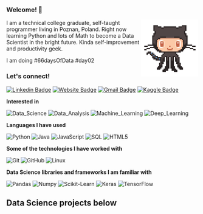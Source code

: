 ### Welcome! 👋
<img align='right' src='https://github.com/wloszynski/wloszynski/blob/master/octocat-anime.gif' width='150"'>

I am a technical college graduate, self-taught programmer living in Poznan, Poland. Right now learning Python and lots of Math to become a Data Scientist in the bright future. Kinda self-improvement and productivity geek.

I am doing #66daysOfData #day02

### Let's connect! ###

[![Linkedin Badge](https://img.shields.io/badge/-AdrianWloszynski-blue?style=flat-square&logo=Linkedin&logoColor=white&link=https://www.linkedin.com/in/wloszynski/)](https://www.linkedin.com/in/wloszynski/)
[![Website Badge](https://img.shields.io/badge/-adrianwloszynski.com-e34f26?style=flat-square&logo=HTML5&logoColor=white&link=https://adrianwloszynski.com/)](http://www.adrianwloszynski.com)
[![Gmail Badge](https://img.shields.io/badge/-adrian@wloszynski.pl-d14836?style=flat-square&logo=Gmail&logoColor=white&link=mailto:adrian@wloszynski.pl)](mailto:adrian@wloszynski.pl)
[![Kaggle Badge](https://img.shields.io/badge/-AdrianWloszynski-blue?style=flat-square&logo=Kaggle&logoColor=white&link=https://www.kaggle.com/adrianwloszynski/)](https://www.kaggle.com/adrianwloszynski/)

**Interested in**

![Data_Science](https://img.shields.io/badge/-Data_Science-000000?style=flat&logo=python)
![Data_Analysis](https://img.shields.io/badge/-Data_Analysis-000000?style=flat&logo=python)
![Machine_Learning](https://img.shields.io/badge/-Machine_Learning-000000?style=flat&logo=python)
![Deep_Learning](https://img.shields.io/badge/-Deep_Learning-000000?style=flat&logo=python)

**Languages I have used**

![Python](https://img.shields.io/badge/-Python-000000?style=flat&logo=python)
![Java](https://img.shields.io/badge/-Java-000000?style=flat&logo=Java&logoColor=007396)
![JavaScript](https://img.shields.io/badge/-JavaScript-000000?style=flat&logo=javascript)
![SQL](https://img.shields.io/badge/-SQL-000000?style=flat&logo=MySQL)
![HTML5](https://img.shields.io/badge/-HTML5-000000?style=flat&logo=HTML5)


**Some of the technologies I have worked with**

![Git](https://img.shields.io/badge/-Git-000000?style=flat&logo=git&logoColor=F05032)
![GitHub](https://img.shields.io/badge/-GitHub-000000?style=flat&logo=github&logoColor=FFFFFF)
![Linux](https://img.shields.io/badge/-Linux-000000?style=flat&logo=linux&logoColor=FCC624)

**Data Science libraries and frameworks I am familiar with**

![Pandas](https://img.shields.io/badge/-Pandas-000000?style=flat&logo=library)
![Numpy](https://img.shields.io/badge/-Numpy-000000?style=flat&logo=library)
![Scikit-Learn](https://img.shields.io/badge/-Scikit_Learn-000000?style=flat&logo=library)
![Keras](https://img.shields.io/badge/-Keras-000000?style=flat&logo=keras)
![TensorFlow](https://img.shields.io/badge/-TensorFlow-000000?style=flat&logo=tensorflow)


## Data Science projects below ##
